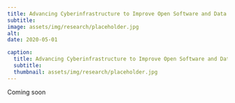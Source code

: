 ```yaml
---
title: Advancing Cyberinfrastructure to Improve Open Software and Data Access
subtitle: 
image: assets/img/research/placeholder.jpg
alt: 
date: 2020-05-01

caption:
  title: Advancing Cyberinfrastructure to Improve Open Software and Data Access
  subtitle: 
  thumbnail: assets/img/research/placeholder.jpg
---
```

Coming soon

